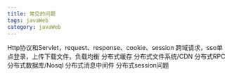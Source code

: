 ```yaml
---
title: 常见的问题
tags: javaWeb
category: javaWeb
---
```



Http协议和Servlet，request、response、cookie、session
跨域请求，sso单点登录，上传下载文件，负载均衡
分布式缓存
分布式文件系统/CDN
分布式RPC
分布式数据库/Nosql
分布式消息中间件
分布式session问题